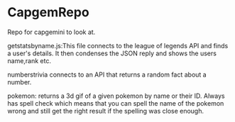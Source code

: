 # CapgemRepo
Repo for capgemini to look at.

getstatsbyname.js:This file connects to the league of legends API and finds a user's details. It then condenses the JSON reply and shows the users name,rank etc.

numberstrivia connects to an API that returns a random fact about a number.

pokemon: returns a 3d gif of a given pokemon by name or their ID. Always has spell check which 
means that you can spell the name of the pokemon wrong and still get the right result if the spelling was close enough.
